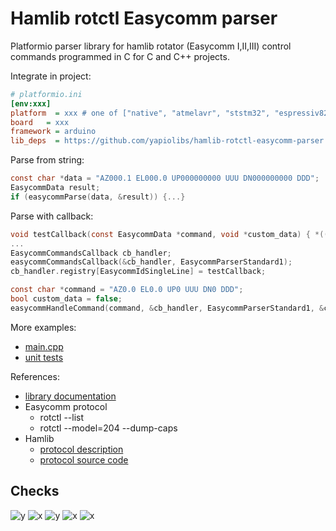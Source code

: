 # Hamlib rotctl Easycomm parser
Platformio parser library for hamlib rotator (Easycomm I,II,III) control commands programmed in C for C and C++ projects.


Integrate in project:
```ini
# platformio.ini
[env:xxx]
platform  = xxx # one of ["native", "atmelavr", "ststm32", "espressiv8266", "espressif32"]
board   = xxx
framework = arduino
lib_deps  = https://github.com/yapiolibs/hamlib-rotctl-easycomm-parser.git
```

Parse from string:
```c
const char *data = "AZ000.1 EL000.0 UP000000000 UUU DN000000000 DDD";
EasycommData result;
if (easycommParse(data, &result)) {...}
```

Parse with callback:
```c
void testCallback(const EasycommData *command, void *custom_data) { *((bool *)custom_data) = true; }
...
EasycommCommandsCallback cb_handler;
easycommCommandsCallback(&cb_handler, EasycommParserStandard1);
cb_handler.registry[EasycommIdSingleLine] = testCallback;

const char *command = "AZ0.0 EL0.0 UP0 UUU DN0 DDD";
bool custom_data = false;
easycommHandleCommand(command, &cb_handler, EasycommParserStandard1, &custom_data);
```

More examples:
* [main.cpp](./test/src/main.cpp)
* [unit tests](./test/test/)

References:
* [library documentation](./src/)
* Easycomm protocol
  * rotctl --list
  * rotctl --model=204 --dump-caps
* Hamlib
  * [protocol description](https://github.com/Hamlib/Hamlib/tree/master/rotators/easycomm/easycomm.txt)
  * [protocol source code](https://github.com/Hamlib/Hamlib/tree/master/rotators/easycomm/easycomm.c)

## Checks

![y](https://github.com/yapiolibs/hamlib-rotctl-easycomm-parser/actions/workflows/pio-run.yaml/badge.svg)
![x](https://github.com/yapiolibs/hamlib-rotctl-easycomm-parser/actions/workflows/pio-check.yaml/badge.svg)
![y](https://github.com/yapiolibs/hamlib-rotctl-easycomm-parser/actions/workflows/unit-tests.yaml/badge.svg)
![x](https://github.com/yapiolibs/hamlib-rotctl-easycomm-parser/actions/workflows/integration-tests-hamlib4x.yaml/badge.svg)
![x](https://github.com/yapiolibs/hamlib-rotctl-easycomm-parser/actions/workflows/integration-tests-hamlib3x.yaml/badge.svg)
